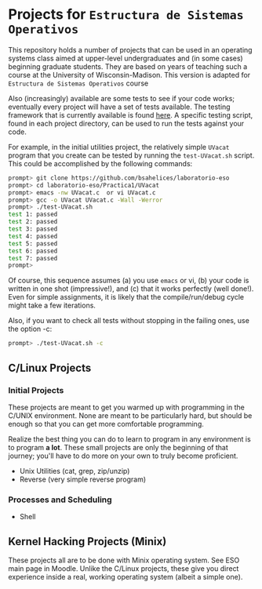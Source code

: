 
# Projects for `Estructura de Sistemas Operativos`

This repository holds a number of projects that can be used in an operating
systems class aimed at upper-level undergraduates and (in some cases)
beginning graduate students. They are based on years of teaching such a course
at the University of Wisconsin-Madison. This version is adapted for
`Estructura de Sistemas Operativos` course

Also (increasingly) available are some tests to see if your code works; eventually
every project will have a set of tests available. The testing framework that is
currently available is found [here](https://github.com/remzi-arpacidusseau/ostep-projects/tree/master/tester).
A specific testing script, found in each project directory, can be used to run
the tests against your code. 

For example, in the initial utilities project, the relatively simple `UVacat`
program that you create can be tested by running the `test-UVacat.sh` script.
This could be accomplished by the following commands:
```sh
prompt> git clone https://github.com/bsahelices/laboratorio-eso
prompt> cd laboratorio-eso/Practica1/UVacat
prompt> emacs -nw UVacat.c  or vi UVacat.c
prompt> gcc -o UVacat UVacat.c -Wall -Werror
prompt> ./test-UVacat.sh
test 1: passed
test 2: passed
test 3: passed
test 4: passed
test 5: passed
test 6: passed
test 7: passed
prompt> 
```
Of course, this sequence assumes (a) you use `emacs` or vi, (b) your
code is written in one shot (impressive!), and (c) that it works perfectly
(well done!). Even for simple assignments, it is likely that the
compile/run/debug cycle might take a few iterations.

Also, if you want to check all tests without stopping in the failing ones,
use the option -c:

```sh
prompt> ./test-UVacat.sh -c
```


## C/Linux Projects

### Initial Projects

These projects are meant to get you warmed up with programming in the C/UNIX
environment. None are meant to be particularly hard, but should be enough so
that you can get more comfortable programming. 

Realize the best thing you can do to learn to program in any environment is to
program **a lot**. These small projects are only the beginning of that
journey; you'll have to do more on your own to truly become proficient.

* Unix Utilities (cat, grep, zip/unzip)
* Reverse (very simple reverse program)

### Processes and Scheduling

* Shell 


## Kernel Hacking Projects (Minix)

These projects all are to be done with Minix operating system. 
See ESO main page in Moodle. Unlike the C/Linux projects, these give
you direct experience inside a real, working operating system (albeit a simple
one).




